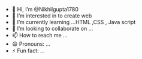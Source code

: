 - 👋 Hi, I’m @Nikhilgupta1780
- 👀 I’m interested in to create web 
- 🌱 I’m currently learning ...HTML ,CSS , Java script 
- 💞️ I’m looking to collaborate on ...
- 📫 How to reach me ...
- 😄 Pronouns: ...
- ⚡ Fun fact: ...

<!---
Nikhilgupta1780/Nikhilgupta1780 is a ✨ special ✨ repository because its `README.md` (this file) appears on your GitHub profile.
You can click the Preview link to take a look at your changes.
--->
